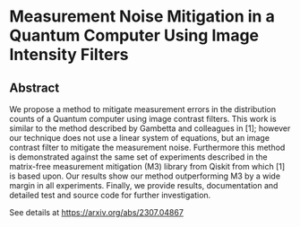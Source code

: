 # Measurement Noise Mitigation in a Quantum Computer Using Image Intensity Filters

## Abstract
We propose a method to mitigate measurement errors in the distribution counts of a Quantum computer using image contrast filters. This work is similar to the method described by Gambetta and colleagues in [1]; however our technique does not use a linear system of equations, but an image contrast filter to mitigate the measurement noise. Furthermore this method is demonstrated against the same set of experiments described in the matrix-free measurement mitigation (M3) library from Qiskit from which [1] is based upon. Our results show our method outperforming M3 by a wide margin in all experiments. Finally, we provide results, documentation and detailed test and source code for further investigation.

See details at https://arxiv.org/abs/2307.04867

